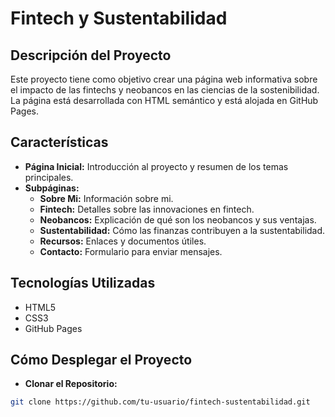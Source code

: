 # Fintech y Sustentabilidad

## Descripción del Proyecto

Este proyecto tiene como objetivo crear una página web informativa sobre el impacto de las fintechs y neobancos en las ciencias de la sostenibilidad. La página está desarrollada con HTML semántico y está alojada en GitHub Pages.

## Características

- **Página Inicial:** Introducción al proyecto y resumen de los temas principales.
- **Subpáginas:**
  - **Sobre Mi:** Información sobre mi.
  - **Fintech:** Detalles sobre las innovaciones en fintech.
  - **Neobancos:** Explicación de qué son los neobancos y sus ventajas.
  - **Sustentabilidad:** Cómo las finanzas contribuyen a la sustentabilidad.
  - **Recursos:** Enlaces y documentos útiles.
  - **Contacto:** Formulario para enviar mensajes.

## Tecnologías Utilizadas

- HTML5
- CSS3
- GitHub Pages

## Cómo Desplegar el Proyecto

- **Clonar el Repositorio:**

```bash
git clone https://github.com/tu-usuario/fintech-sustentabilidad.git
``` 